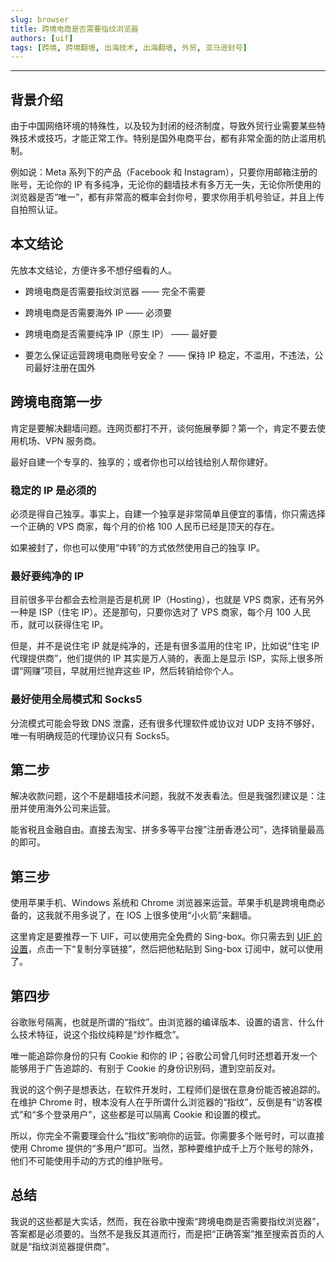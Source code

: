 ```yaml
---
slug: browser
title: 跨境电商是否需要指纹浏览器
authors: [uif]
tags: [跨境, 跨境翻墙, 出海技术, 出海翻墙, 外贸, 亚马逊封号]
---
```


---

## 背景介绍

由于中国网络环境的特殊性，以及较为封闭的经济制度，导致外贸行业需要某些特殊技术或技巧，才能正常工作。特别是国外电商平台，都有非常全面的防止滥用机制。

例如说：Meta 系列下的产品（Facebook 和 Instagram），只要你用邮箱注册的账号，无论你的 IP 有多纯净，无论你的翻墙技术有多万无一失，无论你所使用的浏览器是否“唯一”，都有非常高的概率会封你号，要求你用手机号验证，并且上传自拍照认证。

## 本文结论

先放本文结论，方便许多不想仔细看的人。

- 跨境电商是否需要指纹浏览器
  —— 完全不需要

- 跨境电商是否需要海外 IP
  —— 必须要

- 跨境电商是否需要纯净 IP（原生 IP）
  —— 最好要

- 要怎么保证运营跨境电商账号安全？
  —— 保持 IP 稳定，不滥用，不违法，公司最好注册在国外

## 跨境电商第一步

肯定是要解决翻墙问题。连网页都打不开，谈何施展拳脚？第一个，肯定不要去使用机场、VPN 服务商。

最好自建一个专享的、独享的；或者你也可以给钱给别人帮你建好。

### 稳定的 IP 是必须的

必须是得自己独享。事实上，自建一个独享是非常简单且便宜的事情，你只需选择一个正确的 VPS 商家，每个月的价格 100 人民币已经是顶天的存在。

如果被封了，你也可以使用“中转”的方式依然使用自己的独享 IP。

### 最好要纯净的 IP

目前很多平台都会去检测是否是机房 IP（Hosting），也就是 VPS 商家，还有另外一种是 ISP（住宅 IP）。还是那句，只要你选对了 VPS 商家，每个月 100 人民币，就可以获得住宅 IP。

但是，并不是说住宅 IP 就是纯净的，还是有很多滥用的住宅 IP，比如说“住宅 IP 代理提供商”，他们提供的 IP 其实是万人骑的，表面上是显示 ISP，实际上很多所谓“网赚”项目，早就用烂抛弃这些 IP，然后转销给你个人。

### 最好使用全局模式和 Socks5

分流模式可能会导致 DNS 泄露，还有很多代理软件或协议对 UDP 支持不够好，唯一有明确规范的代理协议只有 Socks5。

## 第二步

解决收款问题，这个不是翻墙技术问题，我就不发表看法。但是我强烈建议是：注册并使用海外公司来运营。

能省税且金融自由。直接去淘宝、拼多多等平台搜”注册香港公司“，选择销量最高的即可。

## 第三步

使用苹果手机、Windows 系统和 Chrome 浏览器来运营。苹果手机是跨境电商必备的，这我就不用多说了，在 IOS 上很多使用“小火箭”来翻墙。

这里肯定是要推荐一下 UIF，可以使用完全免费的 Sing-box。你只需去到 [UIF 的设置](https://uiforfreedom.github.io/#/settings/uif)，点击一下“复制分享链接”，然后把他粘贴到 Sing-box 订阅中，就可以使用了。

## 第四步

谷歌账号隔离，也就是所谓的“指纹”。由浏览器的编译版本、设置的语言、什么什么技术特征，说这个指纹纯粹是“炒作概念”。

唯一能追踪你身份的只有 Cookie 和你的 IP；谷歌公司曾几何时还想着开发一个能够用于广告追踪的、有别于 Cookie 的身份识别码，遭到空前反对。

我说的这个例子是想表达，在软件开发时，工程师们是很在意身份能否被追踪的。在维护 Chrome 时，根本没有人在乎所谓什么浏览器的“指纹”，反倒是有“访客模式”和“多个登录用户”，这些都是可以隔离 Cookie 和设置的模式。

所以，你完全不需要理会什么“指纹”影响你的运营。你需要多个账号时，可以直接使用 Chrome 提供的“多用户”即可。当然，那种要维护成千上万个账号的除外，他们不可能使用手动的方式的维护账号。

## 总结

我说的这些都是大实话，然而，我在谷歌中搜索“跨境电商是否需要指纹浏览器”，答案都是必须要的。当然不是我反其道而行，而是把“正确答案”推至搜索首页的人就是“指纹浏览器提供商”。
